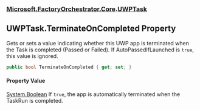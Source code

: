 ### [Microsoft.FactoryOrchestrator.Core](Microsoft_FactoryOrchestrator_Core.md 'Microsoft.FactoryOrchestrator.Core').[UWPTask](Microsoft_FactoryOrchestrator_Core_UWPTask.md 'Microsoft.FactoryOrchestrator.Core.UWPTask')
## UWPTask.TerminateOnCompleted Property
Gets or sets a value indicating whether this UWP app is terminated when the Task is completed (Passed or Failed). If AutoPassedIfLaunched is `true`, this value is ignored.  
```csharp
public bool TerminateOnCompleted { get; set; }
```
#### Property Value
[System.Boolean](https://docs.microsoft.com/en-us/dotnet/api/System.Boolean 'System.Boolean')
If `true`, the app is automatically terminated when the TaskRun is completed.  
